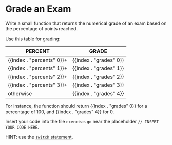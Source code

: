 # Grade an Exam

Write a small function that returns the numerical grade of an exam based on the percentage of points reached.

Use this table for grading:

| PERCENT                   | GRADE                  |
| ------------------------- | ---------------------- |
| {{index . "percents" 0}}+ | {{index . "grades" 0}} |
| {{index . "percents" 1}}+ | {{index . "grades" 1}} |
| {{index . "percents" 2}}+ | {{index . "grades" 2}} |
| {{index . "percents" 3}}+ | {{index . "grades" 3}} |
| otherwise                 | {{index . "grades" 4}} |

For instance, the function should return {{index . "grades" 0}} for a percentage of 100, and {{index . "grades" 4}} for 0.

Insert your code into the file `exercise.go` near the placeholder `// INSERT YOUR CODE HERE`.

HINT: use the [`switch` statement](https://go.dev/tour/flowcontrol/9).
